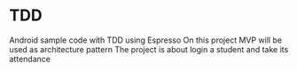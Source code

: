 # TDD
Android sample code with TDD using Espresso
On this project MVP will be used as architecture pattern
The project is about login a student and take its attendance
